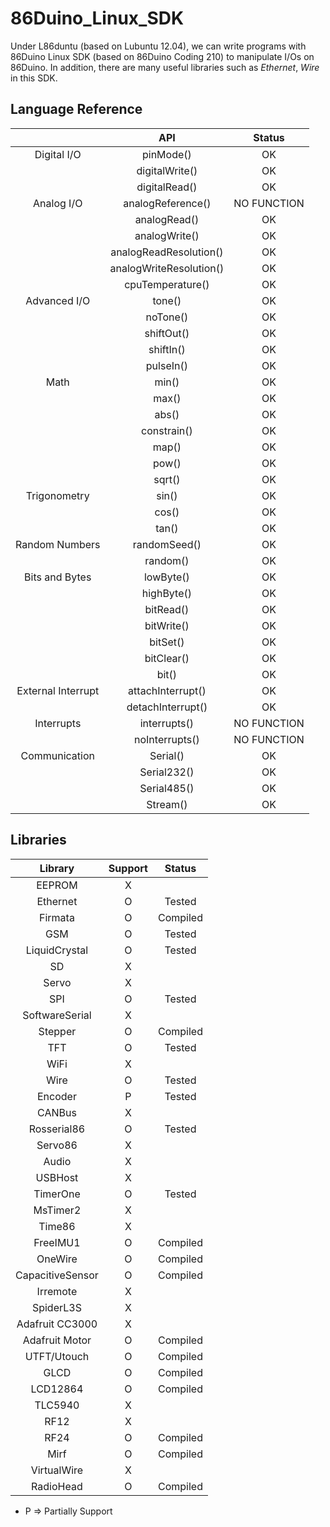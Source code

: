 # 86Duino_Linux_SDK
Under L86duntu (based on Lubuntu 12.04), we can write programs with 86Duino Linux SDK (based on 86Duino Coding 210) to manipulate I/Os on 86Duino. In addition, there are many useful libraries such as *Ethernet*, *Wire* in this SDK.

## Language Reference
|                      |           API           |    Status   |
|:--------------------:|:-----------------------:|:-----------:|
|      Digital I/O     |        pinMode()        |      OK     |
|                      |      digitalWrite()     |      OK     |
|                      |      digitalRead()      |      OK     |
|      Analog I/O      |    analogReference()    | NO FUNCTION |
|                      |       analogRead()      |      OK     |
|                      |      analogWrite()      |      OK     |
|                      |  analogReadResolution() |      OK     |
|                      | analogWriteResolution() |      OK     |
|                      |     cpuTemperature()    |      OK     |
|     Advanced I/O     |          tone()         |      OK     |
|                      |         noTone()        |      OK     |
|                      |        shiftOut()       |      OK     |
|                      |        shiftIn()        |      OK     |
|                      |        pulseIn()        |      OK     |
|         Math         |          min()          |      OK     |
|                      |          max()          |      OK     |
|                      |          abs()          |      OK     |
|                      |       constrain()       |      OK     |
|                      |          map()          |      OK     |
|                      |          pow()          |      OK     |
|                      |          sqrt()         |      OK     |
|     Trigonometry     |          sin()          |      OK     |
|                      |          cos()          |      OK     |
|                      |          tan()          |      OK     |
|   Random   Numbers   |       randomSeed()      |      OK     |
|                      |         random()        |      OK     |
|   Bits and   Bytes   |        lowByte()        |      OK     |
|                      |        highByte()       |      OK     |
|                      |        bitRead()        |      OK     |
|                      |        bitWrite()       |      OK     |
|                      |         bitSet()        |      OK     |
|                      |        bitClear()       |      OK     |
|                      |          bit()          |      OK     |
| External   Interrupt |    attachInterrupt()    |      OK     |
|                      |    detachInterrupt()    |      OK     |
|      Interrupts      |       interrupts()      | NO FUNCTION |
|                      |      noInterrupts()     | NO FUNCTION |
|     Communication    |         Serial()        |      OK     |
|                      |       Serial232()       |      OK     |
|                      |       Serial485()       |      OK     |
|                      |         Stream()        |      OK     |

## Libraries
|       Library      | Support |  Status  |
|:------------------:|:-------:|:--------:|
|       EEPROM       |    X    |          |
|      Ethernet      |    O    |  Tested  |
|       Firmata      |    O    | Compiled |
|         GSM        |    O    |  Tested  |
|   LiquidCrystal    |    O    |  Tested  |
|         SD         |    X    |          |
|       Servo        |    X    |          |
|         SPI        |    O    |  Tested  |
|   SoftwareSerial   |    X    |          |
|       Stepper      |    O    | Compiled |
|         TFT        |    O    |  Tested  |
|        WiFi        |    X    |          |
|        Wire        |    O    |  Tested  |
|       Encoder      |    P    |  Tested  |
|       CANBus       |    X    |          |
|     Rosserial86    |    O    |  Tested  |
|       Servo86      |    X    |          |
|        Audio       |    X    |          |
|       USBHost      |    X    |          |
|      TimerOne      |    O    |  Tested  |
|      MsTimer2      |    X    |          |
|       Time86       |    X    |          |
|      FreeIMU1      |    O    | Compiled |
|       OneWire      |    O    | Compiled |
|  CapacitiveSensor  |    O    | Compiled |
|      Irremote      |    X    |          |
|     SpiderL3S      |    X    |          |
| Adafruit   CC3000  |    X    |          |
|   Adafruit Motor   |    O    | Compiled |
|     UTFT/Utouch    |    O    | Compiled |
|        GLCD        |    O    | Compiled |
|      LCD12864      |    O    | Compiled |
|       TLC5940      |    X    |          |
|        RF12        |    X    |          |
|        RF24        |    O    | Compiled |
|        Mirf        |    O    | Compiled |
|    VirtualWire     |    X    |          |
|      RadioHead     |    O    | Compiled |

* P => Partially Support
